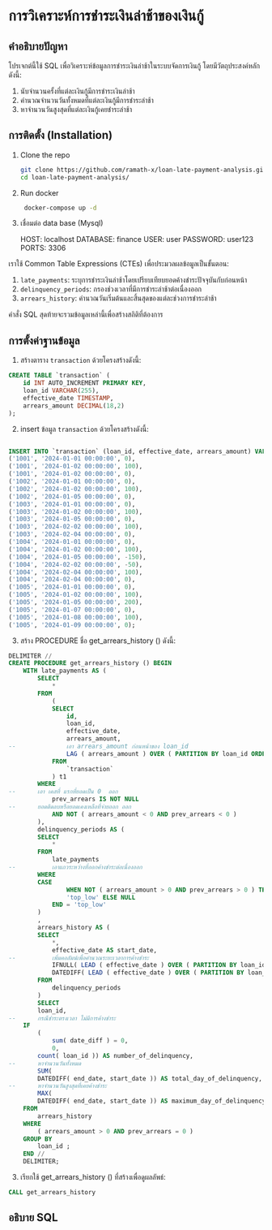 # การวิเคราะห์การชำระเงินล่าช้าของเงินกู้

## คำอธิบายปัญหา

โปรเจกต์นี้ใช้ SQL เพื่อวิเคราะห์ข้อมูลการชำระเงินล่าช้าในระบบจัดการเงินกู้ โดยมีวัตถุประสงค์หลัก ดังนี้:

1. นับจำนวนครั้งที่แต่ละเงินกู้มีการชำระเงินล่าช้า
2. คำนวณจำนวนวันทั้งหมดที่แต่ละเงินกู้มีการชำระล่าช้า
3. หาจำนวนวันสูงสุดที่แต่ละเงินกู้เคยชำระล่าช้า

## การติดตั้ง (Installation)
1. Clone the repo

    ```bash
    git clone https://github.com/ramath-x/loan-late-payment-analysis.git
    cd loan-late-payment-analysis/
    ```
2. Run docker

    ```bash
     docker-compose up -d
    ```

2. เชื่อมต่อ data base (Mysql)

      HOST: localhost
      DATABASE: finance
      USER: user
      PASSWORD: user123
      PORTS: 3306

เราใช้ Common Table Expressions (CTEs) เพื่อประมวลผลข้อมูลเป็นขั้นตอน:

1. `late_payments`: ระบุการชำระเงินล่าช้าโดยเปรียบเทียบยอดค้างชำระปัจจุบันกับก่อนหน้า
2. `delinquency_periods`: กรองช่วงเวลาที่มีการชำระล่าช้าต่อเนื่องออก
3. `arrears_history`: คำนวณวันเริ่มต้นและสิ้นสุดของแต่ละช่วงการชำระล่าช้า

คำสั่ง SQL สุดท้ายจะรวมข้อมูลเหล่านี้เพื่อสร้างสถิติที่ต้องการ

## การตั้งค่าฐานข้อมูล

1. สร้างตาราง `transaction` ด้วยโครงสร้างดังนี้:

```sql
CREATE TABLE `transaction` (
    id INT AUTO_INCREMENT PRIMARY KEY,
    loan_id VARCHAR(255),
    effective_date TIMESTAMP, 
    arrears_amount DECIMAL(18,2)
);

```

2. insert ข้อมูล `transaction` ด้วยโครงสร้างดังนี้:

```sql

INSERT INTO `transaction` (loan_id, effective_date, arrears_amount) VALUES
('1001', '2024-01-01 00:00:00', 0),
('1001', '2024-01-02 00:00:00', 100),
('1001', '2024-01-02 00:00:00', 0),
('1002', '2024-01-01 00:00:00', 0),
('1002', '2024-01-02 00:00:00', 100),
('1002', '2024-01-05 00:00:00', 0),
('1003', '2024-01-01 00:00:00', 0),
('1003', '2024-01-02 00:00:00', 100),
('1003', '2024-01-05 00:00:00', 0),
('1003', '2024-02-02 00:00:00', 100),
('1003', '2024-02-04 00:00:00', 0),
('1004', '2024-01-01 00:00:00', 0),
('1004', '2024-01-02 00:00:00', 100),
('1004', '2024-01-05 00:00:00', -150),
('1004', '2024-02-02 00:00:00', -50),
('1004', '2024-02-04 00:00:00', 100),
('1004', '2024-02-04 00:00:00', 0),
('1005', '2024-01-01 00:00:00', 0),
('1005', '2024-01-02 00:00:00', 100),
('1005', '2024-01-05 00:00:00', 200),
('1005', '2024-01-07 00:00:00', 0),
('1005', '2024-01-08 00:00:00', 100),
('1005', '2024-01-09 00:00:00', 0);

```

3. สร้าง PROCEDURE ชื่อ get_arrears_history () ดังนี้:

```sql
DELIMITER //
CREATE PROCEDURE get_arrears_history () BEGIN
	WITH late_payments AS (
		SELECT
			*
		FROM
			(
			SELECT
				id,
				loan_id,
				effective_date,
				arrears_amount,
-- 				เอา arrears_amount ก่อนหน้าของ loan_id
				LAG ( arrears_amount ) OVER ( PARTITION BY loan_id ORDER BY id ) AS prev_arrears
			FROM
				`transaction`
			) t1
		WHERE
-- 		เอา เคสที่ แรกที่ยอดเป็น 0  ออก
			prev_arrears IS NOT NULL
-- 		ยอดติดลบหรือยอดเคงเหลือที่จ่ายออก ออก
			AND NOT ( arrears_amount < 0 AND prev_arrears < 0 )
		),
		delinquency_periods AS (
		SELECT
			*
		FROM
			late_payments
-- 			เอาแถวระหว่างที่ออกค้างชำระต่อเนื่องออก
		WHERE
		CASE
				WHEN NOT ( arrears_amount > 0 AND prev_arrears > 0 ) THEN
				'top_low' ELSE NULL
			END = 'top_low'
		)
		,
		arrears_history AS (
		SELECT
			*,
			effective_date AS start_date,
-- 			เพิ่มคอลัมน์เพื่อคำนวณระยะเวลาการค้างชำระ
			IFNULL( LEAD ( effective_date ) OVER ( PARTITION BY loan_id ORDER BY id ), CURRENT_DATE ) AS end_date,
			DATEDIFF( LEAD ( effective_date ) OVER ( PARTITION BY loan_id ORDER BY id ), effective_date ) AS date_diff
		FROM
			delinquency_periods
		)
		SELECT
		loan_id,
-- 		กรณีชำระตรงเวลา ไม่มีการค้างชำระ
	IF
		(
			sum( date_diff ) = 0,
			0,
		count( loan_id )) AS number_of_delinquency,
-- 		หาจำนวนวันทั้งหมด
		SUM(
		DATEDIFF( end_date, start_date )) AS total_day_of_delinquency,
-- 		หาจำนวนวันสูงสุดที่เคยค้างชำระ
		MAX(
		DATEDIFF( end_date, start_date )) AS maximum_day_of_delinquency
	FROM
		arrears_history
	WHERE
		( arrears_amount > 0 AND prev_arrears = 0 )
	GROUP BY
		loan_id ;
	END //
	DELIMITER;
```

3. เรียกใช้ get_arrears_history () ที่สร้างเพื่อดูผลลัพธ์:

```sql
CALL get_arrears_history

```

## อธิบาย SQL